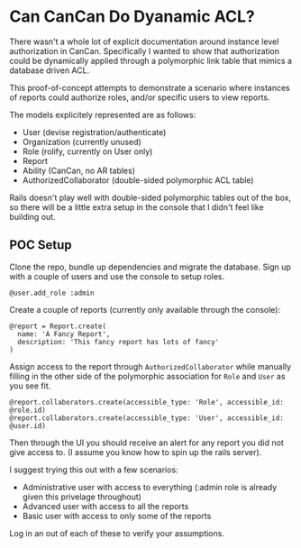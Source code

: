 # Can CanCan Do Dyanamic ACL?
There wasn't a whole lot of explicit documentation around instance level
authorization in CanCan. Specifically I wanted to show that authorization could be
dynamically applied through a polymorphic link table that mimics a
database driven ACL.

This proof-of-concept attempts to demonstrate a scenario where instances of
reports could authorize roles, and/or specific users to view reports.

The models explicitely represented are as follows:

* User (devise registration/authenticate)
* Organization (currently unused)
* Role (rolify, currently on User only)
* Report
* Ability (CanCan, no AR tables)
* AuthorizedCollaborator (double-sided polymorphic ACL table)

Rails doesn't play well with double-sided polymorphic tables out of the box, so
there will be a little extra setup in the console that I didn't feel like
building out.

## POC Setup
Clone the repo, bundle up dependencies and migrate the database. Sign up
with a couple of users and use the console to setup roles.

```@user.add_role :admin```

Create a couple of reports (currently only available through the console):

```
@report = Report.create(
  name: 'A Fancy Report',
  description: 'This fancy report has lots of fancy'
)
```

Assign access to the report through `AuthorizedCollaborator` while manually
filling in the other side of the polymorphic association for `Role` and `User`
as you see fit.

```
@report.collaborators.create(accessible_type: 'Role', accessible_id: @role.id)
@report.collaborators.create(accessible_type: 'User', accessible_id: @user.id)
```

Then through the UI you should receive an alert for any report you did not give
access to. (I assume you know how to spin up the rails server).

I suggest trying this out with a few scenarios:

* Administrative user with access to everything (:admin role is already given this privelage throughout)
* Advanced user with access to all the reports
* Basic user with access to only some of the reports

Log in an out of each of these to verify your assumptions.
